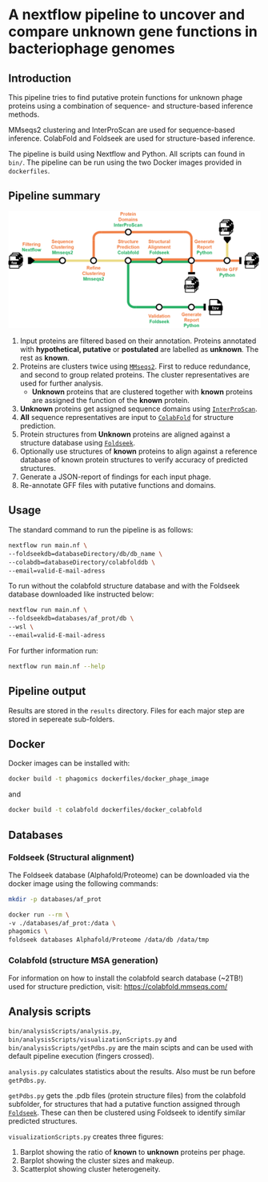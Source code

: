 # A nextflow pipeline to uncover and compare unknown gene functions in bacteriophage genomes

## Introduction

This pipeline tries to find putative protein functions for unknown phage proteins using a combination of sequence- and structure-based inference methods.

MMseqs2 clustering and InterProScan are used for sequence-based inference.
ColabFold and Foldseek are used for structure-based inference.

The pipeline is build using Nextflow and Python. All scripts can found in `bin/`.
The pipeline can be run using the two Docker images provided in `dockerfiles`.

## Pipeline summary

<picture>
  <source media="(prefers-color-scheme: dark)" srcset="pipeline-subway-alt.png">
  <source media="(prefers-color-scheme: light)" srcset="pipeline-subway.png">
  <img alt="Fallback" src="pipeline-subway-alt.png">
</picture>

1. Input proteins are filtered based on their annotation. Proteins annotated with **hypothetical, putative** or **postulated** are labelled as **unknown**. The rest as **known**.
2. Proteins are clusters twice using [`MMseqs2`](https://github.com/soedinglab/MMseqs2). First to reduce redundance, and second to group related proteins. The cluster representatives are used for further analysis.
    - **Unknown** proteins that are clustered together with **known** proteins are assigned the function of the **known** protein. 
3. **Unknown** proteins get assigned sequence domains using [`InterProScan`](https://www.ebi.ac.uk/interpro/search/sequence/).
4. **All** sequence representatives are input to [`ColabFold`](https://github.com/sokrypton/ColabFold) for structure prediction.
5. Protein structures from **Unknown** proteins are aligned against a structure database using [`Foldseek`](https://github.com/steineggerlab/foldseek).
6. Optionally use structures of **known** proteins to align against a reference database of known protein structures to verify accuracy of predicted structures.
7. Generate a JSON-report of findings for each input phage. 
8. Re-annotate GFF files with putative functions and domains.

## Usage

The standard command to run the pipeline is as follows:
```bash
nextflow run main.nf \
--foldseekdb=databaseDirectory/db/db_name \
--colabdb=databaseDirectory/colabfolddb \
--email=valid-E-mail-adress
```

To run without the colabfold structure database and with the Foldseek database downloaded like instructed below:
```bash
nextflow run main.nf \
--foldseekdb=databases/af_prot/db \
--wsl \
--email=valid-E-mail-adress
```

For further information run:
```bash
nextflow run main.nf --help
```

## Pipeline output
Results are stored in the `results` directory. Files for each major step are stored in sepereate sub-folders.

## Docker
Docker images can be installed with:
```bash
docker build -t phagomics dockerfiles/docker_phage_image
```
and
```bash
docker build -t colabfold dockerfiles/docker_colabfold
```

## Databases
### Foldseek (Structural alignment)
The Foldseek database (Alphafold/Proteome) can be downloaded via the docker image using the following commands:
```bash
mkdir -p databases/af_prot
```
```bash
docker run --rm \
-v ./databases/af_prot:/data \
phagomics \
foldseek databases Alphafold/Proteome /data/db /data/tmp
```

### Colabfold (structure MSA generation)
For information on how to install the colabfold search database (~2TB!) used for structure prediction, visit: https://colabfold.mmseqs.com/

## Analysis scripts
`bin/analysisScripts/analysis.py`, `bin/analysisScripts/visualizationScripts.py` and `bin/analysisScripts/getPdbs.py` are the main scipts and can be used with default pipeline execution (fingers crossed).

`analysis.py` calculates statistics about the results. Also must be run before `getPdbs.py`.

`getPdbs.py` gets the .pdb files (protein structure files) from the colabfold subfolder, for structures that had a putative function assigned through [`Foldseek`](https://github.com/steineggerlab/foldseek). These can then be clustered using Foldseek to identify similar predicted structures.

`visualizationScripts.py` creates three figures: 
1. Barplot showing the ratio of **known** to **unknown** proteins per phage.
2. Barplot showing the cluster sizes and makeup.
3. Scatterplot showing cluster heterogeneity.
